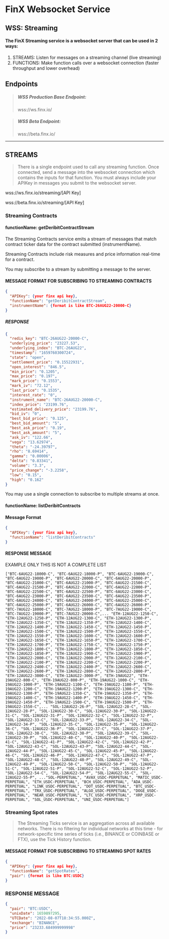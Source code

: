 # FinX Websocket Service

## WSS: Streaming

#### The FinX Streaming service is a websocket server that can be used in 2 ways:

1. STREAMS: Listen for messages on a streaming channel (live streaming)
2. FUNCTIONS: Make function calls over a websocket connection (faster throughput and lower overhead)

## Endpoints

> ##### WSS Production Base Endpoint: 
> wss://ws.finx.io/

> ##### WSS Beta Endpoint: 
> wss://beta.finx.io/

***

## STREAMS

> There is a single endpoint used to call any streaming function. Once connected, send a message into the websocket connection
> which contains the inputs for that function. You must always include your APIKey in messages you submit to the websocket server. 

wss://ws.finx.io/streaming/[API Key]

wss://beta.finx.io/streaming/[API Key]

### Streaming Contracts

#### functionName: getDeribitContractStream

The Streaming Contracts service emits a stream of messages that match contract ticker data for the contract submitted (instrumentName). 

Streaming Contracts include risk measures and price information real-time for a contract.

You may subscribe to a stream by submitting a message to the server.

#### MESSAGE FORMAT FOR SUBSCRIBING TO STREAMING CONTRACTS

```json
{
  "APIKey": {your finx api key},
  "functionName": "getDeribitContractStream",
  "instrumentName": {format is like BTC-26AUG22-20000-C}
}
```

##### RESPONSE

```json
{
  "redis_key": "BTC-26AUG22-20000-C",
  "underlying_price": "23227.53",
  "underlying_index": "BTC-26AUG22",
  "timestamp": "1659760300724",
  "state": "open",
  "settlement_price": "0.15522931",
  "open_interest": "846.5",
  "min_price": "0.1205",
  "max_price": "0.197",
  "mark_price": "0.1553",
  "mark_iv": "72.12",
  "last_price": "0.1535",
  "interest_rate": "0",
  "instrument_name": "BTC-26AUG22-20000-C",
  "index_price": "23199.76",
  "estimated_delivery_price": "23199.76",
  "bid_iv": "0",
  "best_bid_price": "0.125",
  "best_bid_amount": "5",
  "best_ask_price": "0.19",
  "best_ask_amount": "5",
  "ask_iv": "122.66",
  "vega": "13.62974",
  "theta": "-24.39797",
  "rho": "8.69414",
  "gamma": "0.00006",
  "delta": "0.83341",
  "volume": "3.3",
  "price_change": "-3.2258",
  "low": "0.15",
  "high": "0.162"
}
```

You may use a single connection to subscribe to multiple streams at once.

#### functionName: listDeribitContracts

#### Message Format

```json
{
  "APIKey": {your finx api key},
  "functionName": "listDeribitContracts"
}
```

#### RESPONSE MESSAGE

EXAMPLE ONLY THIS IS NOT A COMPLETE LIST

```array
["BTC-6AUG22-18000-C", "BTC-6AUG22-18000-P", "BTC-6AUG22-19000-C", "BTC-6AUG22-19000-P", "BTC-6AUG22-20000-C", "BTC-6AUG22-20000-P", "BTC-6AUG22-21000-C", "BTC-6AUG22-21000-P", "BTC-6AUG22-21500-C", "BTC-6AUG22-21500-P", "BTC-6AUG22-22000-C", "BTC-6AUG22-22000-P", "BTC-6AUG22-22500-C", "BTC-6AUG22-22500-P", "BTC-6AUG22-23000-C", "BTC-6AUG22-23000-P", "BTC-6AUG22-23500-C", "BTC-6AUG22-23500-P", "BTC-6AUG22-24000-C", "BTC-6AUG22-24000-P", "BTC-6AUG22-25000-C", "BTC-6AUG22-25000-P", "BTC-6AUG22-26000-C", "BTC-6AUG22-26000-P", "BTC-7AUG22-18000-C", "BTC-7AUG22-18000-P", "BTC-7AUG22-19000-C", "BTC-7AUG22-19000-P", "BTC-7AUG22-20000-C",... "ETH-12AUG22-1250-C", "ETH-12AUG22-1250-P", "ETH-12AUG22-1300-C", "ETH-12AUG22-1300-P", "ETH-12AUG22-1350-C", "ETH-12AUG22-1350-P", "ETH-12AUG22-1400-C", "ETH-12AUG22-1400-P", "ETH-12AUG22-1450-C", "ETH-12AUG22-1450-P", "ETH-12AUG22-1500-C", "ETH-12AUG22-1500-P", "ETH-12AUG22-1550-C", "ETH-12AUG22-1550-P", "ETH-12AUG22-1600-C", "ETH-12AUG22-1600-P", "ETH-12AUG22-1650-C", "ETH-12AUG22-1650-P", "ETH-12AUG22-1700-C", "ETH-12AUG22-1700-P", "ETH-12AUG22-1750-C", "ETH-12AUG22-1750-P", "ETH-12AUG22-1800-C", "ETH-12AUG22-1800-P", "ETH-12AUG22-1850-C", "ETH-12AUG22-1850-P", "ETH-12AUG22-1900-C", "ETH-12AUG22-1900-P", "ETH-12AUG22-2000-C", "ETH-12AUG22-2000-P", "ETH-12AUG22-2100-C", "ETH-12AUG22-2100-P", "ETH-12AUG22-2200-C", "ETH-12AUG22-2200-P", "ETH-12AUG22-2400-C", "ETH-12AUG22-2400-P", "ETH-12AUG22-2600-C", "ETH-12AUG22-2600-P", "ETH-12AUG22-2800-C", "ETH-12AUG22-2800-P", "ETH-12AUG22-3000-C", "ETH-12AUG22-3000-P", "ETH-19AUG22", "ETH-19AUG22-800-C", "ETH-19AUG22-800-P", "ETH-19AUG22-1000-C", "ETH-19AUG22-1000-P", "ETH-19AUG22-1100-C", "ETH-19AUG22-1100-P", "ETH-19AUG22-1200-C", "ETH-19AUG22-1200-P", "ETH-19AUG22-1300-C", "ETH-19AUG22-1300-P", "ETH-19AUG22-1350-C", "ETH-19AUG22-1350-P", "ETH-19AUG22-1400-C", "ETH-19AUG22-1400-P", "ETH-19AUG22-1450-C", "ETH-19AUG22-1450-P", "ETH-19AUG22-1500-C", "ETH-19AUG22-1500-P", "ETH-19AUG22-1550-C",... "SOL-12AUG22-26-P", "SOL-12AUG22-28-C", "SOL-12AUG22-28-P", "SOL-12AUG22-30-C", "SOL-12AUG22-30-P", "SOL-12AUG22-31-C", "SOL-12AUG22-31-P", "SOL-12AUG22-32-C", "SOL-12AUG22-32-P", "SOL-12AUG22-33-C", "SOL-12AUG22-33-P", "SOL-12AUG22-34-C", "SOL-12AUG22-34-P", "SOL-12AUG22-35-C", "SOL-12AUG22-35-P", "SOL-12AUG22-36-C", "SOL-12AUG22-36-P", "SOL-12AUG22-37-C", "SOL-12AUG22-37-P", "SOL-12AUG22-38-C", "SOL-12AUG22-38-P", "SOL-12AUG22-39-C", "SOL-12AUG22-39-P", "SOL-12AUG22-40-C", "SOL-12AUG22-40-P", "SOL-12AUG22-41-C", "SOL-12AUG22-41-P", "SOL-12AUG22-42-C", "SOL-12AUG22-42-P", "SOL-12AUG22-43-C", "SOL-12AUG22-43-P", "SOL-12AUG22-44-C", "SOL-12AUG22-44-P", "SOL-12AUG22-45-C", "SOL-12AUG22-45-P", "SOL-12AUG22-46-C", "SOL-12AUG22-46-P", "SOL-12AUG22-47-C", "SOL-12AUG22-47-P", "SOL-12AUG22-48-C", "SOL-12AUG22-48-P", "SOL-12AUG22-49-C", "SOL-12AUG22-49-P", "SOL-12AUG22-50-C", "SOL-12AUG22-50-P", "SOL-12AUG22-51-C", "SOL-12AUG22-51-P", "SOL-12AUG22-52-C", "SOL-12AUG22-52-P", "SOL-12AUG22-54-C", "SOL-12AUG22-54-P", "SOL-12AUG22-55-C", "SOL-12AUG22-55-P", ..."SOL-PERPETUAL", "AVAX_USDC-PERPETUAL", "MATIC_USDC-PERPETUAL", "ETH_USDC-PERPETUAL", "BCH_USDC-PERPETUAL", "ADA_USDC-PERPETUAL", "LINK_USDC-PERPETUAL", "DOT_USDC-PERPETUAL", "BTC_USDC-PERPETUAL", "TRX_USDC-PERPETUAL", "ALGO_USDC-PERPETUAL", "DOGE_USDC-PERPETUAL", "NEAR_USDC-PERPETUAL", "LTC_USDC-PERPETUAL", "XRP_USDC-PERPETUAL", "SOL_USDC-PERPETUAL", "UNI_USDC-PERPETUAL"]
```


### Streaming Spot rates

> The Streaming Ticks service is an aggregation across all available networks. 
> There is no filtering for individual networks at this time - 
> for network-specific time series of ticks (i.e., BINANCE or COINBASE or FTX), use the 
> Tick History function.

#### MESSAGE FORMAT FOR SUBSCRIBING TO STREAMING SPOT RATES

```json
{
  "APIKey": {your finx api key},
  "functionName": "getSpotRates",
  "pair": {format is like BTC:USDC}
}
```

### RESPONSE MESSAGE 

```json
{
  "pair": "BTC:USDC",
  "unixDate": 1659897295,
  "UTCDate": "2022-08-07T18:34:55.000Z",
  "exchange": "BINANCE",
  "price": "23233.684999999998"
}
```
